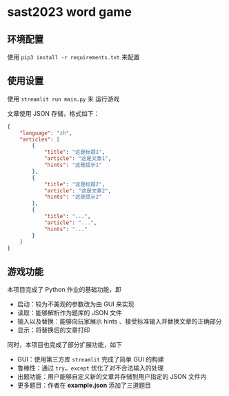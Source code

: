 # sast2023 word game

## 环境配置

使用 `pip3 install -r requirements.txt` 来配置

## 使用设置

使用 `streamlit run main.py` 来 运行游戏

文章使用 JSON 存储，格式如下：

```json
{
    "language": "zh",
    "articles": [
        {
            "title": "这是标题1",
            "article": "这是文章1",
            "hints": "这是提示1"
        },
        {
            "title": "这是标题2",
            "article": "这是文章2",
            "hints": "这是提示2"
        },
        {
            "title": "...",
            "article": "...",
            "hints": "..."
        }
    ]
}
```

## 游戏功能

本项目完成了 Python 作业的基础功能，即

- 启动：较为不美观的参数改为由 GUI 来实现
- 读取：能够解析作为题库的 JSON 文件
- 输入以及替换：能够向玩家展示 hints 、接受标准输入并替换文章的正确部分
- 显示：将替换后的文章打印

同时，本项目也完成了部分扩展功能，如下

- GUI：使用第三方库 `streamlit` 完成了简单 GUI 的构建
- 鲁棒性：通过 `try… except` 优化了对不合法输入的处理
- 出题功能：用户能够自定义新的文章并存储到用户指定的 JSON 文件内
- 更多题目：作者在 **example.json** 添加了三道题目